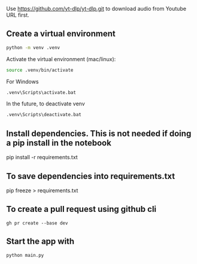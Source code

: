 Use https://github.com/yt-dlp/yt-dlp.git to download audio from Youtube URL first.

## Create a virtual environment

```bash
python -m venv .venv
```

Activate the virtual environment (mac/linux):

```bash
source .venv/bin/activate
```

For Windows
```bash
.venv\Scripts\activate.bat
```

In the future, to deactivate venv
```bash
.venv\Scripts\deactivate.bat 
```

## Install dependencies. This is not needed if doing a pip install in the notebook
pip install -r requirements.txt

## To save dependencies into requirements.txt
pip freeze > requirements.txt

## To create a pull request using github cli
`gh pr create --base dev`

## Start the app with
`python main.py`